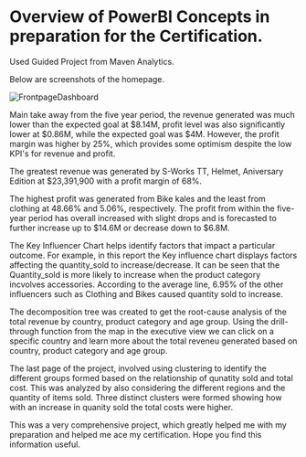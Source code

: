 # Overview of PowerBI Concepts in preparation for the Certification.
Used Guided Project from Maven Analytics. 

Below are screenshots of the homepage.  

![FrontpageDashboard](https://github.com/user-attachments/assets/8d67b443-ca33-41d7-aae1-665c9388282f)

Main take away from the five year period, the revenue generated was much lower than the expected goal at $8.14M, profit level was also significantly lower at $0.86M, while the expected goal was $4M. However, the profit margin was higher by 25%, which provides some optimism despite the low KPI's for revenue and profit. 

The greatest revenue was generated by S-Works TT, Helmet, Aniversary Edition at $23,391,900 with a profit margin of 68%. 

The highest profit was generated from Bike kales and the least from clothing at 48.66% and 5.06%, respectively. The profit from within the five-year period has overall increased with slight drops and is forecasted to further increase up to $14.6M or decrease down to $6.8M. 

The Key Influencer Chart helps identify factors that impact a particular outcome. For example, in this report the Key influence chart displays factors affecting the quantity_sold to increase/decrease. It can be seen that the Quantity_sold is more likely to increase when the product category incvolves accessories. According to the average line, 6.95% of the other influencers such as Clothing and Bikes caused quantity sold to increase. 

The decomposition tree was created to get the root-cause analysis of the total revenue by country, product category and age group. Using the drill-through function from the map in the executive view we can click on a specific country and learn more about the total reveneu generated based on country, product category and age group. 

The last page of the project, involved using clustering to identify the different groups formed based on the relationship of qunatity sold and total cost. This was analyzed by also considering the different regions and the quantity of items sold. Three distinct clusters were formed showing how with an increase in quanity sold the total costs were higher. 

This was a very comprehensive project, which greatly helped me with my preparation and helped me ace my certification. Hope you find this information useful. 





